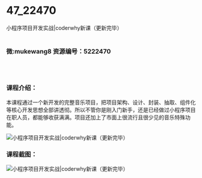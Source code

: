 # 47_22470
小程序项目开发实战|coderwhy新课（更新完毕）
<br/></br>
<h3>微:mukewang8 资源编号：5222470</h3>
<br/></br>
<h3>课程介绍：</h3>
<p>本课程通过一个新开发的完整音乐项目，把项目架构、设计、封装、抽取、组件化等核心开发思想全部讲透彻。所以不管你是刚入门新手，还是已经做过<a title="查看与 小程序 相关的文章" target="_blank">小程序</a>项目在职人员，都能够收获满满。项目还加上了市面上很流行且很少见的音乐特殊功能。</p>
<p><img src="https://www.ko996.com/wp-content/uploads/img/2022/01/1-34-300x172.png" alt="小程序项目开发实战|coderwhy新课（更新完毕）"></p>
<div class="info-desc">
<h3>课程截图：</h3>
<p><img src="https://www.ko996.com/wp-content/uploads/img/2022/01/2-58.png" alt="小程序项目开发实战|coderwhy新课（更新完毕）"></p>


			
</div>
